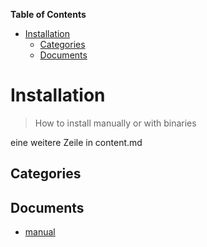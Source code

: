 <!-- START doctoc generated TOC please keep comment here to allow auto update -->
<!-- DON'T EDIT THIS SECTION, INSTEAD RE-RUN doctoc TO UPDATE -->
**Table of Contents**

- [Installation](#installation)
  - [Categories](#categories)
  - [Documents](#documents)

<!-- END doctoc generated TOC please keep comment here to allow auto update -->

# Installation
> How to install manually or with binaries

eine weitere Zeile in content.md


## Categories


## Documents
- [manual](manual.md)